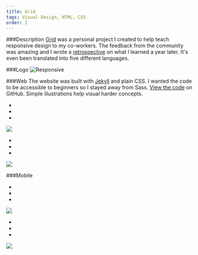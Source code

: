 ```yaml
---
title: Grid
tags: Visual Design, HTML, CSS
order: 1
---
```


###Description
[Grid](http://www.adamkaplan.me/grid) was a personal project I created to help teach responsive design to my co-workers. The feedback from the community was amazing and I wrote a [retrospective](/blog/grid-retrospective) on what I learned a year later. It's even been translated into five different languages.

###Logo
![Responsive](/assets/images/work/grid/grid-logo.svg)

###Web
The website was built with [Jekyll](http://jekyllrb.com) and plain CSS. I wanted the code to be accessible to beginners so I stayed away from Sass. [View the code](https://github.com/aekaplan/grid) on GitHub. Simple illustrations help visual harder concepts.

<div class="chrome">
  <div class="chrome__header">
    <ul class="spotlights">
      <li class="spotlights__item"></li>
      <li class="spotlights__item"></li>
      <li class="spotlights__item"></li>
    </ul>
  </div>
  <div class="chrome__inner">
    <img src="/assets/images/work/grid/grid-desktop.png">
  </div>
</div>

<div class="chrome">
  <div class="chrome__header">
    <ul class="spotlights">
      <li class="spotlights__item"></li>
      <li class="spotlights__item"></li>
      <li class="spotlights__item"></li>
    </ul>
  </div>
  <div class="chrome__inner">
    <img src="/assets/images/work/grid/grid-box-desktop.png">
  </div>
</div>

###Mobile
<div class="chrome chrome--mobile">
  <div class="chrome__header">
    <ul class="spotlights">
      <li class="spotlights__item"></li>
      <li class="spotlights__item"></li>
      <li class="spotlights__item"></li>
    </ul>
  </div>
  <div class="chrome__inner">
    <img src="/assets/images/work/grid/grid-mobile.png">
  </div>
</div>

<div class="chrome chrome--mobile">
  <div class="chrome__header">
    <ul class="spotlights">
      <li class="spotlights__item"></li>
      <li class="spotlights__item"></li>
      <li class="spotlights__item"></li>
    </ul>
  </div>
  <div class="chrome__inner">
    <img src="/assets/images/work/grid/grid-column-mobile.png">
  </div>
</div>
